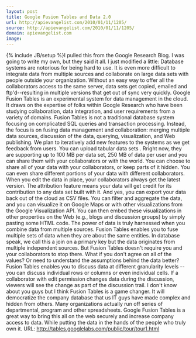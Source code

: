 ```yaml
---
layout: post
title: Google Fusion Tables and Data 2.0
url: http://apievangelist.com/2010/01/11/1205/
source: http://apievangelist.com/2010/01/11/1205/
domain: apievangelist.com
image: 
---
```

{% include JB/setup %}I pulled this from the Google Research Blog. I was going to write my own, but they said it all. I just modified a little:
Database systems are notorious for being hard to use. It is even more difficult to integrate data from multiple sources and collaborate on large data sets with people outside your organization. Without an easy way to offer all the collaborators access to the same server, data sets get copied, emailed and ftp'd--resulting in multiple versions that get out of sync very quickly.
Google Fusion Tables is an experimental system for data management in the cloud. It draws on the expertise of folks within Google Research who have been studying collaboration, data integration, and user requirements from a variety of domains. Fusion Tables is not a traditional database system focusing on complicated SQL queries and transaction processing. Instead, the focus is on fusing data management and collaboration: merging multiple data sources, discussion of the data, querying, visualization, and Web publishing. We plan to iteratively add new features to the systems as we get feedback from users.
You can upload tabular data sets . Rright now, they are supporting up to 100 MB per data set, 250 MB of data per user and you can share them with your collaborators or with the world. You can choose to share all of your data with your collaborators, or keep parts of it hidden. You can even share different portions of your data with different collaborators.
When you edit the data in place, your collaborators always get the latest version. The attribution feature means your data will get credit for its contribution to any data set built with it. And yes, you can export your data back out of the cloud as CSV files.
You can filter and aggregate the data, and you can visualize it on Google Maps or with other visualizations from the Google Visualization API. You can then embed these visualizations in other properties on the Web (e.g., blogs and discussion groups) by simply pasting some HTML code.
The power of data is truly harnessed when you combine data from multiple sources. Fusion Tables enables you to fuse multiple sets of data when they are about the same entities. In database speak, we call this a join on a primary key but the data originates from multiple independent sources.
But Fusion Tables doesn't require you and your collaborators to stop there. What if you don't agree on all of the values? Or need to understand the assumptions behind the data better? Fusion Tables enables you to discuss data at different granularity levels -- you can discuss individual rows or columns or even individual cells. If a collaborator with edit permission changes data during the discussion, viewers will see the change as part of the discussion trail.
I don't know about you guys but I think Fusion Tables is a game changer. It will democratize the company database that us IT guys have made complex and hidden from others.
Many organizations actually run off series of departmental, program and other spreadsheets. Google Fusion Tables is a great way to bring this all on the web securely and increase company access to data. While putting the data in the hands of the people who truly own it.
URL: http://tables.googlelabs.com/public/tour/tour1.html
